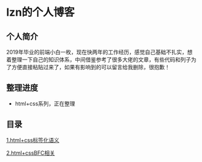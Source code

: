# lzn的个人博客

## 个人简介

2019年毕业的前端小白一枚，现在快两年的工作经历，感觉自己基础不扎实，想着整理一下自己的知识体系，中间借鉴参考了很多大佬的文章，有些代码和列子为了方便直接粘贴过来了，如果有影响到的可以留言给我删除，很抱歉！

## 整理进度

* html+css系列，正在整理

## 目录

[1.html+css标签化语义](https://github.com/lzngithub/Blog/issues/2)

[2.html+cssBFC相关](https://github.com/lzngithub/Blog/issues/3)
